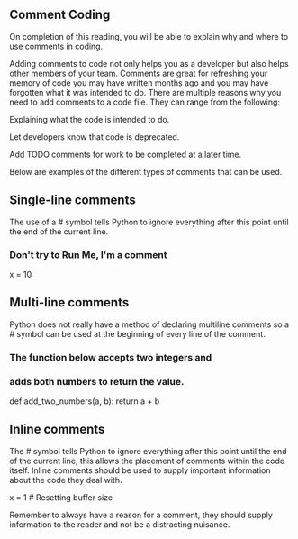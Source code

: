 ## Comment Coding

On completion of this reading, you will be able to explain why and where to use comments in coding.

Adding comments to code not only helps you as a developer but also helps other members of your team. Comments are great for refreshing your memory of code you may have written months ago and you may have forgotten what it was intended to do. There are multiple reasons why you need to add comments to a code file. They can range from the following:

Explaining what the code is intended to do.

Let developers know that code is deprecated.

Add TODO comments for work to be completed at a later time.

Below are examples of the different types of comments that can be used.

## Single-line comments

The use of a  #   symbol tells Python to ignore everything after this point until the end of the current line.

### Don't try to Run Me, I'm a comment
x = 10

## Multi-line comments

Python does not really have a method of declaring multiline comments so a  #  symbol can be used at the beginning of every line of the comment.

### The function below accepts two integers and
### adds both numbers to return the value.

def add_two_numbers(a, b):
    return a + b

## Inline comments

The  #  symbol tells Python to ignore everything after this point until the end of the current line, this allows the placement of comments within the code itself. Inline comments should be used to supply important information about the code they deal with.

x = 1  # Resetting buffer size

Remember to always have a reason for a comment, they should supply information to the reader and not be a distracting nuisance.